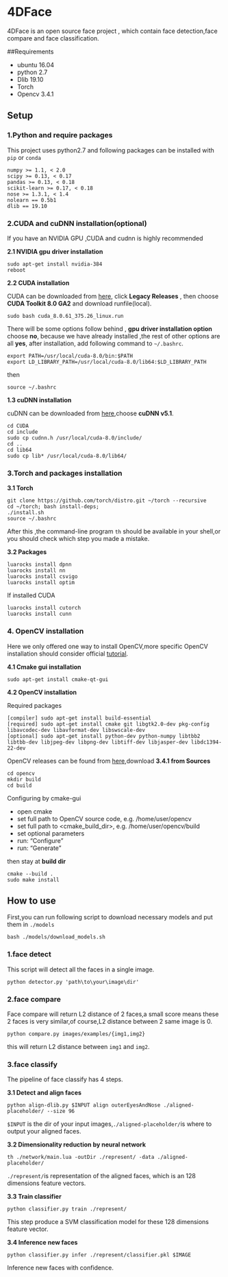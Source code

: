 # 4DFace

4DFace is an open source face project , which contain face detection,face compare and face classification. 
 
##Requirements

* ubuntu 16.04
* python 2.7
* Dlib 19.10
* Torch
* Opencv 3.4.1

## Setup

### 1.Python and require packages

This project uses python2.7 and following packages can be installed with `pip`  or  `conda`

```
numpy >= 1.1, < 2.0
scipy >= 0.13, < 0.17
pandas >= 0.13, < 0.18
scikit-learn >= 0.17, < 0.18
nose >= 1.3.1, < 1.4
nolearn == 0.5b1
dlib == 19.10
```

### 2.CUDA and cuDNN installation(optional)

If you have an NVIDIA GPU ,CUDA and cudnn is highly recommended 

**2.1 NVIDIA gpu driver installation**
```
sudo apt-get install nvidia-384
reboot
```
**2.2 CUDA installation**

CUDA can be downloaded from [here](https://developer.nvidia.com/cuda-downloads), click **Legacy Releases** , then choose **CUDA Toolkit 8.0 GA2** and download runfile(local).

```
sudo bash cuda_8.0.61_375.26_linux.run
```

There will be some options follow behind , **gpu driver installation option** choose **no**, because we have already installed ,the rest of other options are all **yes**,
after installation, add following command to `~/.bashrc`. 

```
export PATH=/usr/local/cuda-8.0/bin:$PATH
export LD_LIBRARY_PATH=/usr/local/cuda-8.0/lib64:$LD_LIBRARY_PATH
```
then

```
source ~/.bashrc
```
**1.3 cuDNN installation**

cuDNN can be downloaded from [here](https://developer.nvidia.com/cudnn),choose **cuDNN v5.1**.

```
cd CUDA
cd include
sudo cp cudnn.h /usr/local/cuda-8.0/include/
cd ..
cd lib64
sudo cp lib* /usr/local/cuda-8.0/lib64/
```

### 3.Torch and packages installation

**3.1 Torch**

```
git clone https://github.com/torch/distro.git ~/torch --recursive
cd ~/torch; bash install-deps;
./install.sh
source ~/.bashrc
```
After this ,the command-line program `th` should be available in your shell,or you should check which step you made a mistake. 

**3.2 Packages**

```
luarocks install dpnn
luarocks install nn
luarocks install csvigo
luarocks install optim
```

If installed CUDA

```
luarocks install cutorch
luarocks install cunn

```

### 4. OpenCV installation

Here we only offered one way to install OpenCV,more specific OpenCV installation should consider official [tutorial](https://docs.opencv.org/master/d7/d9f/tutorial_linux_install.html).

**4.1 Cmake gui installation**

```
sudo apt-get install cmake-qt-gui
```

**4.2 OpenCV installation**

Required packages 

```
[compiler] sudo apt-get install build-essential
[required] sudo apt-get install cmake git libgtk2.0-dev pkg-config libavcodec-dev libavformat-dev libswscale-dev
[optional] sudo apt-get install python-dev python-numpy libtbb2 libtbb-dev libjpeg-dev libpng-dev libtiff-dev libjasper-dev libdc1394-22-dev
```

OpenCV releases can be found from [here](https://opencv.org/releases.html),download **3.4.1 from  Sources**

```
cd opencv
mkdir build
cd build
```
Configuring by cmake-gui

* open cmake
* set full path to OpenCV source code, e.g. /home/user/opencv
* set full path to <cmake_build_dir>, e.g. /home/user/opencv/build
* set optional parameters
* run: “Configure”
* run: “Generate”

then stay at **build dir**

```
cmake --build .
sudo make install 
```
## How to use

First,you can run following script to download necessary models and put them in `./models`

```
bash ./models/download_models.sh
```

### 1.face detect

This script will detect all the faces in a single image. 

```
python detector.py 'path\to\your\image\dir'

```

### 2.face compare

Face compare will return L2 distance of 2 faces,a small score means these 2 faces is very similar,of course,L2 distance between 2 same image is 0. 

```
python compare.py images/examples/{img1,img2}
```
this will return L2 distance between `img1` and `img2`.

### 3.face classify

The pipeline of face classify has 4 steps.

**3.1 Detect and align faces**

```
python align-dlib.py $INPUT align outerEyesAndNose ./aligned-placeholder/ --size 96
```
`$INPUT` is the dir of your input images,`./aligned-placeholder/`is where to output your aligned faces.

**3.2 Dimensionality reduction by neural network**

```
th ./network/main.lua -outDir ./represent/ -data ./aligned-placeholder/
``` 

`./represent/`is representation of the aligned faces, which is an 128 dimensions feature vectors.

**3.3 Train classifier**

```
python classifier.py train ./represent/
```
This step produce a SVM classification model for these 128 dimensions feature vector.

**3.4 Inference new faces**

```
python classifier.py infer ./represent/classifier.pkl $IMAGE

```
Inference new faces with confidence.
